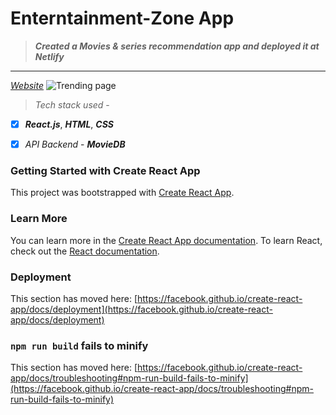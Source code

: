 # Enterntainment-Zone App
>_**Created a Movies & series recommendation app and deployed it at Netlify**_
----
_[Website](http://your-enterntainment-zone-jd.netlify.app)_
![Trending page](https://github.com/jaya6400/enterntainment-zone/assets/66017717/e02ff391-6b96-4416-b000-f271dfc81ce3)

>*Tech stack used* - 

- [x] _**React.js**_, _**HTML**_, _**CSS**_

- [x] _API Backend_ - _**MovieDB**_
### Getting Started with Create React App
This project was bootstrapped with [Create React App](https://github.com/facebook/create-react-app).
### Learn More
You can learn more in the [Create React App documentation](https://facebook.github.io/create-react-app/docs/getting-started).
To learn React, check out the [React documentation](https://reactjs.org/).
### Deployment
This section has moved here: [https://facebook.github.io/create-react-app/docs/deployment](https://facebook.github.io/create-react-app/docs/deployment)
### `npm run build` fails to minify
This section has moved here: [https://facebook.github.io/create-react-app/docs/troubleshooting#npm-run-build-fails-to-minify](https://facebook.github.io/create-react-app/docs/troubleshooting#npm-run-build-fails-to-minify)
